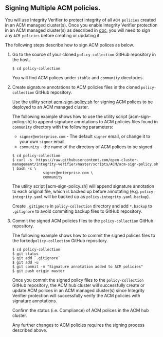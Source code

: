 ## Signing Multiple ACM policies.

You will use Integrity Verifier to protect integrity of all `ACM policies` created in an ACM managed cluster(s). Once you enable Integrity Verifier protection in an ACM managed cluster(s) as described in [doc](README_DISABLE_IV_PROTECTION_ACM_ENV.md), you will need to sign any `ACM policies` before creating or updating it.

The following steps describe how to sign ACM polices as below.

1. Go to the source of your cloned `policy-collection` GitHub repository in the host.  
    ```
    $ cd policy-collection
    ```
    You will find ACM polices under `stable` and `community` directories.

2.  Create signature annotations to ACM policies files in the cloned `policy-collection` GitHub repository.

      Use the utility script [acm-sign-policy.sh](https://github.com/IBM/integrity-enforcer/blob/master/scripts/acm-sign-policy.sh) for signing ACM polices to be deployed to an ACM managed cluster.

      The following example shows how to use the utility script [acm-sign-policy.sh] to append signature annotations to ACM policies files found in `community` directory with the following parameters:
      - `signer@enterprise.com` - The default `signer` email, or change it to your own `signer` email.
      - `community` - the name of the directory of ACM polices to be signed

      ```
      $ cd policy-collection
      $ curl -s  https://raw.githubusercontent.com/open-cluster-management/integrity-verifier/master/scripts/ACM/acm-sign-policy.sh | bash -s \
                    signer@enterprise.com \
                    community
      ```

      The utility script [acm-sign-policy.sh] will append signature annotation to each original file, which is backed up before annotating (e.g. `policy-integrity.yaml`  will be backed up as `policy-integrity.yaml.backup`). 

      Create `.gitignore` in `policy-collection` directory and add `*.backup` to `.gitignore` to avoid commiting backup files to GitHub repository.
    
  3.  Commit the signed ACM policies files to the `policy-collection` GitHub repository.

      The following example shows how to commit the signed polices files to the forked`policy-collection` GitHub repository.

       ```
       $ cd policy-collection
       $ git status
       $ git add `.gitignore`
       $ git add -u
       $ git commit -m "Signature annotation added to ACM policies"
       $ git push origin master
       ```

       Once you commit the signed policy files to the `policy-collection` GitHub repository, the ACM hub cluster will successfully create or update ACM polices in an ACM managed cluster(s) since Integrity Verifier protection will successfully verify the ACM policies with signature annotations.

       Confirm the status (i.e. Compliance) of ACM polices in the ACM hub cluster.

       Any further changes to ACM policies requires the signing process described above.

